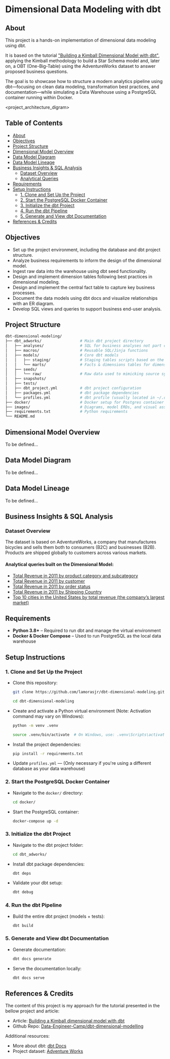 # Dimensional Data Modeling with dbt

## About
This project is a hands-on implementation of dimensional data modeling using dbt.

It is based on the tutorial ["Building a Kimball Dimensional Model with dbt"](https://github.com/Data-Engineer-Camp/dbt-dimensional-modelling), applying the Kimball methodology to build a Star Schema model and, later on, a OBT (One-Big-Table) using the AdventureWorks dataset to answer proposed business questions.

The goal is to showcase how to structure a modern analytics pipeline using dbt—focusing on clean data modeling, transformation best practices, and documentation—while simulating a Data Warehouse using a PostgreSQL container running within Docker.

<project_architecture_digram>


## Table of Contents
- [About](#about)
- [Objectives](#objectives)
- [Project Structure](#project-structure)
- [Dimensional Model Overview](#dimensional-model-overview)
- [Data Model Diagram](#data-model-diagram)
- [Data Model Lineage](#data-model-lineage)
- [Business Insights & SQL Analysis](#business-insights--sql-analysis)
  - [Dataset Overview](#dataset-overview)
  - [Analytical Queries](#analytical-queries-built-on-the-dimensional-model)
- [Requirements](#requirements)
- [Setup Instructions](#setup-instructions)
  - [1. Clone and Set Up the Project](#1-clone-and-set-up-the-project)
  - [2. Start the PostgreSQL Docker Container](#2-start-the-postgresql-docker-container)
  - [3. Initialize the dbt Project](#3-initialize-the-dbt-project)
  - [4. Run the dbt Pipeline](#4-run-the-dbt-pipeline)
  - [5. Generate and View dbt Documentation](#5-generate-and-view-dbt-documentation)
- [References & Credits](#references--credits)


## Objectives
 - Set up the project environment, including the database and dbt project structure.
 - Analyze business requirements to inform the design of the dimensional model.
 - Ingest raw data into the warehouse using dbt seed functionality.
 - Design and implement dimension tables following best practices in dimensional modeling.
 - Design and implement the central fact table to capture key business processes.
 - Document the data models using dbt docs and visualize relationships with an ER diagram.
 - Develop SQL views and queries to support business end-user analysis.


## Project Structure
```bash
dbt-dimensional-modeling/
├── dbt_adworks/                 # Main dbt project directory
│   ├── analyses/                # SQL for business analyses not part of models
│   ├── macros/                  # Reusable SQL/Jinja functions
│   ├── models/                  # Core dbt models
│   │   ├── staging/             # Staging tables scripts based on the raw data
│   │   └── marts/               # Facts & dimensions tables for dimensional model
│   ├── seeds/                   
│   │   └── raw/                 # Raw data used to mimicking source systems
│   ├── snapshots/               
│   ├── tests/                   
│   ├── dbt_project.yml          # dbt project configuration
│   ├── packages.yml             # dbt package dependencies
│   └── profiles.yml             # dbt profile (usually located in ~/.dbt/)
├── docker/                      # Docker setup for Postgres container
├── images/                      # Diagrams, model ERDs, and visual assets
├── requirements.txt             # Python requirements
└── README.md                    
```


## Dimensional Model Overview
To be defined...

## Data Model Diagram
To be defined...


## Data Model Lineage
To be defined...


## Business Insights & SQL Analysis

### Dataset Overview
The dataset is based on AdventureWorks, a company that manufactures bicycles and sells them both to consumers (B2C) 
and businesses (B2B). Products are shipped globally to customers across various markets.

#### Analytical queries built on the Dimensional Model:
* [Total Revenue in 2011 by product category and subcategory](dbt_adworks/analyses/revenue_by_product_and_subcategory.sql)
* [Total Revenue in 2011 by customer](dbt_adworks/analyses/revenue_by_customer.sql)
* [Total Revenue in 2011 by order status](dbt_adworks/analyses/revenue_by_order_status.sql)
* [Total Revenue in 2011 by Shipping Country](dbt_adworks/analyses/revenue_by_shipping_country.sql)
* [Top 10 cities in the United States by total revenue (the company’s largest market)](dbt_adworks/analyses/top10_revenue_by_city_us.sql)


## Requirements
- **Python 3.8+** – Required to run dbt and manage the virtual environment  
- **Docker & Docker Compose** – Used to run PostgreSQL as the local data warehouse  


## Setup Instructions
### 1. Clone and Set Up the Project
- Clone this repository:
    ```bash
    git clone https://github.com/lamorasjr/dbt-dimensional-modeling.git

    cd dbt-dimensional-modeling
    ```

- Create and activate a Python virtual environment (Note: Activation command may vary on Windows):
    ```bash
    python -m venv .venv

    source .venv/bin/activate  # On Windows, use: .venv\Scripts\activate
    ```
    
- Install the project dependencies:
    ```bash
    pip install -r requirements.txt
    ```

- Update `profiles.yml` — (Only necessary if you're using a different database as your data warehouse)

### 2. Start the PostgreSQL Docker Container
- Navigate to the `docker/` directory:
    ```bash
    cd docker/
    ```

- Start the PostgreSQL container:
    ```bash
    docker-compose up -d
    ```

### 3. Initialize the dbt Project
- Navigate to the dbt project folder:
    ```bash
    cd dbt_adworks/
    ```
    
- Install dbt package dependencies:
    ```bash
    dbt deps
    ```

- Validate your dbt setup:
    ```bash
    dbt debug
    ``` 

### 4. Run the dbt Pipeline
- Build the entire dbt project (models + tests):
    ```bash
    dbt build
    ```

### 5. Generate and View dbt Documentation
- Generate documentation:
    ```bash
    dbt docs generate
    ```

- Serve the documentation locally:
    ```bash
    dbt docs serve
    ```


## References & Credits

The content of this project is my approach for the tutorial presented in the bellow project and article:

- Article: [Building a Kimball dimensional model with dbt](https://docs.getdbt.com/blog/kimball-dimensional-model)
- Github Repo: [Data-Engineer-Camp/dbt-dimensional-modelling](https://github.com/Data-Engineer-Camp/dbt-dimensional-modelling/tree/main)


Additional resources:
- More about dbt: [dbt Docs](https://docs.getdbt.com/docs/introduction)
- Project dataset: [Adventure Works](https://learn.microsoft.com/en-us/sql/samples/adventureworks-install-configure?view=sql-server-ver17&tabs=ssms)
